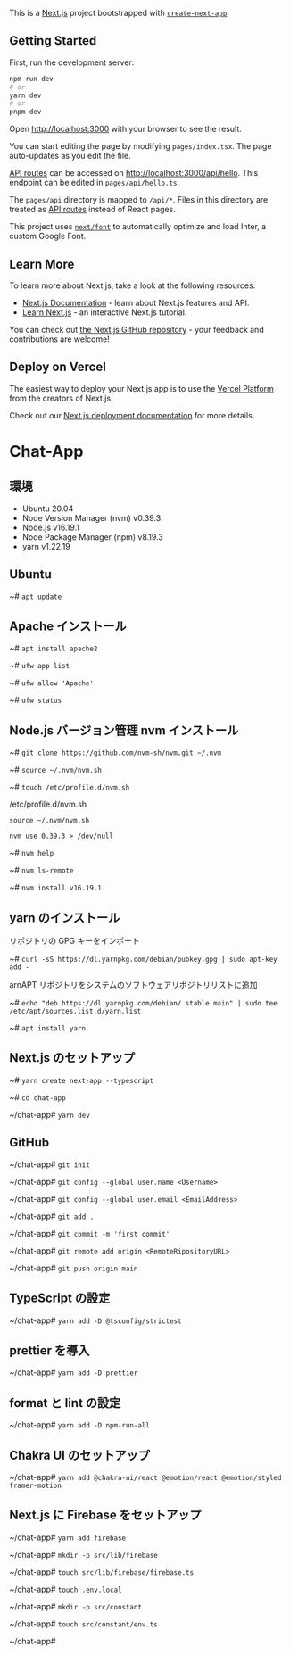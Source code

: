 This is a [Next.js](https://nextjs.org/) project bootstrapped with [`create-next-app`](https://github.com/vercel/next.js/tree/canary/packages/create-next-app).

## Getting Started

First, run the development server:

```bash
npm run dev
# or
yarn dev
# or
pnpm dev
```

Open [http://localhost:3000](http://localhost:3000) with your browser to see the result.

You can start editing the page by modifying `pages/index.tsx`. The page auto-updates as you edit the file.

[API routes](https://nextjs.org/docs/api-routes/introduction) can be accessed on [http://localhost:3000/api/hello](http://localhost:3000/api/hello). This endpoint can be edited in `pages/api/hello.ts`.

The `pages/api` directory is mapped to `/api/*`. Files in this directory are treated as [API routes](https://nextjs.org/docs/api-routes/introduction) instead of React pages.

This project uses [`next/font`](https://nextjs.org/docs/basic-features/font-optimization) to automatically optimize and load Inter, a custom Google Font.

## Learn More

To learn more about Next.js, take a look at the following resources:

- [Next.js Documentation](https://nextjs.org/docs) - learn about Next.js features and API.
- [Learn Next.js](https://nextjs.org/learn) - an interactive Next.js tutorial.

You can check out [the Next.js GitHub repository](https://github.com/vercel/next.js/) - your feedback and contributions are welcome!

## Deploy on Vercel

The easiest way to deploy your Next.js app is to use the [Vercel Platform](https://vercel.com/new?utm_medium=default-template&filter=next.js&utm_source=create-next-app&utm_campaign=create-next-app-readme) from the creators of Next.js.

Check out our [Next.js deployment documentation](https://nextjs.org/docs/deployment) for more details.

# Chat-App

## 環境

- Ubuntu 20.04
- Node Version Manager (nvm) v0.39.3
- Node.js v16.19.1
- Node Package Manager (npm) v8.19.3
- yarn v1.22.19

## Ubuntu

~# `apt update`

## Apache インストール

~# `apt install apache2`

~# `ufw app list`

~# `ufw allow 'Apache'`

~# `ufw status`

## Node.js バージョン管理 nvm インストール

~# `git clone https://github.com/nvm-sh/nvm.git ~/.nvm`

~# `source ~/.nvm/nvm.sh`

~# `touch /etc/profile.d/nvm.sh`

/etc/profile.d/nvm.sh

```
source ~/.nvm/nvm.sh

nvm use 0.39.3 > /dev/null
```

~# `nvm help`

~# `nvm ls-remote`

~# `nvm install v16.19.1`

## yarn のインストール

リポジトリの GPG キーをインポート

~# `curl -sS https://dl.yarnpkg.com/debian/pubkey.gpg | sudo apt-key add -`

arnAPT リポジトリをシステムのソフトウェアリポジトリリストに追加

~# `echo "deb https://dl.yarnpkg.com/debian/ stable main" | sudo tee /etc/apt/sources.list.d/yarn.list`

~# `apt install yarn`

## Next.js のセットアップ

~# `yarn create next-app --typescript`

~# `cd chat-app`

~/chat-app# `yarn dev`

## GitHub

~/chat-app# `git init`

~/chat-app# `git config --global user.name <Username>`

~/chat-app# `git config --global user.email <EmailAddress>`

~/chat-app# `git add .`

~/chat-app# `git commit -m 'first commit'`

~/chat-app# `git remote add origin <RemoteRipositoryURL>`

~/chat-app# `git push origin main`

## TypeScript の設定

~/chat-app# `yarn add -D @tsconfig/strictest`

## prettier を導入

~/chat-app# `yarn add -D prettier`

## format と lint の設定

~/chat-app# `yarn add -D npm-run-all`

## Chakra UI のセットアップ

~/chat-app# `yarn add @chakra-ui/react @emotion/react @emotion/styled framer-motion`

## Next.js に Firebase をセットアップ

~/chat-app# `yarn add firebase`

~/chat-app# `mkdir -p src/lib/firebase`

~/chat-app# `touch src/lib/firebase/firebase.ts`

~/chat-app# `touch .env.local`

~/chat-app# `mkdir -p src/constant`

~/chat-app# `touch src/constant/env.ts`

~/chat-app# 
